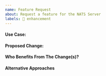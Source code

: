 ```yaml
---
name: Feature Request
about: Request a feature for the NATS Server
labels: 🎉 enhancement
---
```


#### Use Case:

#### Proposed Change:

#### Who Benefits From The Change(s)?

#### Alternative Approaches

